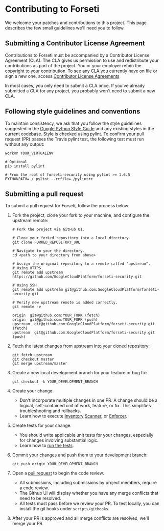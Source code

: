 # Contributing to Forseti

We welcome your patches and contributions to this project. This page describes
the few small guidelines we'll need you to follow.

## Submitting a Contributor License Agreement

Contributions to Forseti must be accompanied by a Contributor License Agreement
(CLA). The CLA gives us permission to use and redistribute your contributions
as part of the project. You or your employer retain the copyright to your
contribution. To see any CLA you currently have on file or sign a new one,
access [Contributor License Agreements](https://opensource.google.com/docs/cla/)

In most cases, you only need to submit a CLA once. If you've already submitted
a CLA for any project, you probably won't need to submit a new CLA.

## Following style guidelines and conventions

To maintain consistency, we ask that you follow the style guidelines suggested
in the
[Google Python Style Guide](https://google.github.io/styleguide/pyguide.html)
and any existing styles in the current codebase. Style is checked using pylint.
To confirm your pull request (PR) passes the Travis pylint test, the following
test must run without any output:

```
workon YOUR_VIRTUALENV

# Optional
pip install pylint

# From the root of forseti-security using pylint >= 1.6.5
PYTHONPATH=./ pylint --rcfile=./pylintrc
```

## Submitting a pull request

To submit a pull request for Forseti, follow the process below:

  1. Fork the project, clone your fork to your machine, and configure the
  upstream remote:

         # Fork the project via GitHub UI.

         # Clone your forked repository into a local directory.
         git clone FORKED_REPOSITORY_URL

         # Navigate to your the directory.
         cd <path to your directory from above>

         # Assign the original repository to a remote called "upstream".
         # Using HTTPS
         git remote add upstream https://github.com/GoogleCloudPlatform/forseti-security.git

         # Using SSH
         git remote add upstream git@github.com:GoogleCloudPlatform/forseti-security.git

         # Verify new upstream remote is added correctly.
         git remote -v

         origin  git@github.com:YOUR_FORK (fetch)
         origin  git@github.com:YOUR_FORK (push)
         upstream  git@github.com:GoogleCloudPlatform/forseti-security.git (fetch)
         upstream  git@github.com:GoogleCloudPlatform/forseti-security.git (push)

  1. Fetch the latest changes from upstream into your cloned repository:

         git fetch upstream
         git checkout master
         git merge upstream/master

  1. Create a new local development branch for your feature or bug fix:

         git checkout -b YOUR_DEVELOPMENT_BRANCH

  1. Create your change.

      - Don't incorporate multiple changes in one PR. A change should be a
      logical, self-contained unit of work, feature, or fix. This simplifies
      troubleshooting and rollbacks.
      - Learn how to execute
      [Inventory](http://forsetisecurity.org/docs/quickstarts/inventory/)
      [Scanner](http://forsetisecurity.org/docs/quickstarts/scanner/), or
      [Enforcer](http://forsetisecurity.org/docs/quickstarts/enforcer/).

  1. Create tests for your change.

      - You should write applicable unit tests for your changes, especially for
      changes involving substantial logic.
      - Learn how to
      [run the tests](http://forsetisecurity.org/docs/development/#executing-tests).

  1. Commit your changes and push them to your development branch:

         git push origin YOUR_DEVELOPMENT_BRANCH

  1. Open a
  [pull request](https://help.github.com/articles/about-pull-requests/) to
  begin the code review.

      - All submissions, including submissions by project members, require a
      code review.
      - The Github UI will display whether you have any merge conflicts that need
      to be resolved.
      - All tests must pass before we review your PR. To test locally, you can
      install the git hooks under `scripts/githooks`.

  1. After your PR is approved and all merge conflicts are resolved, we'll
  merge your PR.